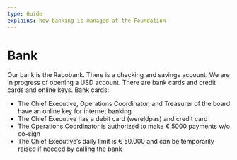 ```yaml
---
type: Guide
explains: how banking is managed at the Foundation
---
```


# Bank

Our bank is the Rabobank. There is a checking and savings account. We are in progress of opening a USD account. There are bank cards and credit cards and online keys. 
Bank cards:

* The Chief Executive, Operations Coordinator, and Treasurer of the board have an online key for internet banking
* The Chief Executive has a debit card (wereldpas) and credit card
* The Operations Coordinator is authorized to make € 5000 payments w/o co-sign
* The Chief Executive’s daily limit is € 50.000 and can be temporarily raised if needed by calling the bank
